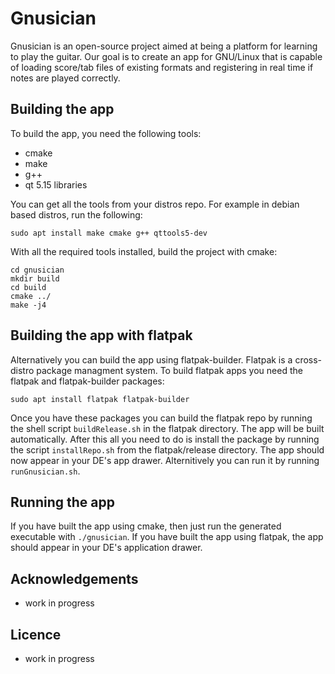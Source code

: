 # Gnusician

Gnusician is an open-source project aimed at being a platform for learning 
to play the guitar. Our goal is to create an app for GNU/Linux that is 
capable of loading score/tab files of existing formats and registering 
in real time if notes are played correctly.

## Building the app
To build the app, you need the following tools:
* cmake
* make
* g++
* qt 5.15 libraries

You can get all the tools from your distros repo. 
For example in debian based distros, run the following:

    sudo apt install make cmake g++ qttools5-dev

With all the required tools installed, build the project with cmake:

    cd gnusician
    mkdir build
    cd build
    cmake ../
    make -j4

## Building the app with flatpak
Alternatively you can build the app using flatpak-builder. Flatpak is a 
cross-distro package managment system. To build flatpak apps you need 
the flatpak and flatpak-builder packages:

    sudo apt install flatpak flatpak-builder

Once you have these packages you can build the flatpak repo by running the
shell script `buildRelease.sh` in the flatpak directory. The app will be built 
automatically. After this all you need to do is install the package by running 
the script `installRepo.sh` from the flatpak/release directory.
The app should now appear in your DE's app drawer. Alternitively you can run it
by running `runGnusician.sh`.

## Running the app
If you have built the app using cmake, then just run the generated
executable with `./gnusician`. If you have built the app using flatpak, the app
should appear in your DE's application drawer.

## Acknowledgements
- work in progress

## Licence
- work in progress